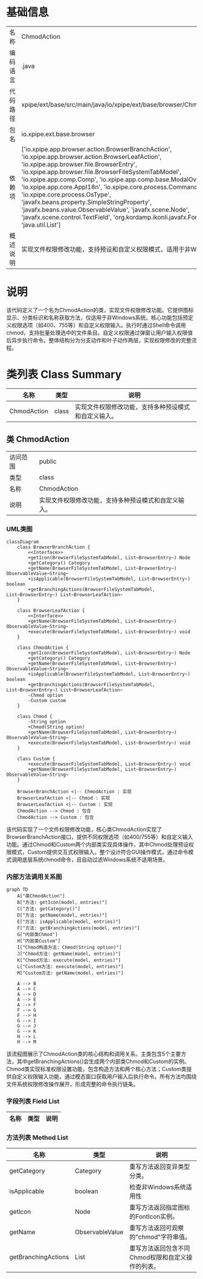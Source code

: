 # 基础信息

|      |      |
|------|------|
| 名称 | ChmodAction |
| 编码语言 | .java |
| 代码路径 | xpipe/ext/base/src/main/java/io/xpipe/ext/base/browser/ChmodAction.java |
| 包名 | io.xpipe.ext.base.browser |
| 依赖项 | ['io.xpipe.app.browser.action.BrowserBranchAction', 'io.xpipe.app.browser.action.BrowserLeafAction', 'io.xpipe.app.browser.file.BrowserEntry', 'io.xpipe.app.browser.file.BrowserFileSystemTabModel', 'io.xpipe.app.comp.Comp', 'io.xpipe.app.comp.base.ModalOverlay', 'io.xpipe.app.core.AppI18n', 'io.xpipe.core.process.CommandBuilder', 'io.xpipe.core.process.OsType', 'javafx.beans.property.SimpleStringProperty', 'javafx.beans.value.ObservableValue', 'javafx.scene.Node', 'javafx.scene.control.TextField', 'org.kordamp.ikonli.javafx.FontIcon', 'java.util.List'] |
| 概述说明 | 实现文件权限修改功能，支持预设和自定义权限模式，适用于非Windows系统。 |

# 说明

该代码定义了一个名为ChmodAction的类，实现文件权限修改功能。它提供图标显示、分类标识和名称获取方法，仅适用于非Windows系统。核心功能包括预定义权限选项（如400、755等）和自定义权限输入。执行时通过Shell命令调用chmod，支持批量处理选中的文件条目。自定义权限通过弹窗让用户输入权限值后异步执行命令。整体结构分为分支动作和叶子动作两层，实现权限修改的完整流程。

# 类列表 Class Summary

| 名称   | 类型  | 说明 |
|-------|------|-------------|
| ChmodAction | class | 实现文件权限修改功能，支持多种预设模式和自定义输入。 |



## 类 ChmodAction

|      |      |
|------|------|
| 访问范围 | public |
| 类型 | class |
| 名称 | ChmodAction |
| 说明 | 实现文件权限修改功能，支持多种预设模式和自定义输入。 |


### UML类图

```mermaid
classDiagram
    class BrowserBranchAction {
        <<Interface>>
        +getIcon(BrowserFileSystemTabModel, List~BrowserEntry~) Node
        +getCategory() Category
        +getName(BrowserFileSystemTabModel, List~BrowserEntry~) ObservableValue~String~
        +isApplicable(BrowserFileSystemTabModel, List~BrowserEntry~) boolean
        +getBranchingActions(BrowserFileSystemTabModel, List~BrowserEntry~) List~BrowserLeafAction~
    }

    class BrowserLeafAction {
        <<Interface>>
        +getName(BrowserFileSystemTabModel, List~BrowserEntry~) ObservableValue~String~
        +execute(BrowserFileSystemTabModel, List~BrowserEntry~) void
    }

    class ChmodAction {
        +getIcon(BrowserFileSystemTabModel, List~BrowserEntry~) Node
        +getCategory() Category
        +getName(BrowserFileSystemTabModel, List~BrowserEntry~) ObservableValue~String~
        +isApplicable(BrowserFileSystemTabModel, List~BrowserEntry~) boolean
        +getBranchingActions(BrowserFileSystemTabModel, List~BrowserEntry~) List~BrowserLeafAction~
        -Chmod option
        -Custom custom
    }

    class Chmod {
        -String option
        +Chmod(String option)
        +getName(BrowserFileSystemTabModel, List~BrowserEntry~) ObservableValue~String~
        +execute(BrowserFileSystemTabModel, List~BrowserEntry~) void
    }

    class Custom {
        +execute(BrowserFileSystemTabModel, List~BrowserEntry~) void
        +getName(BrowserFileSystemTabModel, List~BrowserEntry~) ObservableValue~String~
    }

    BrowserBranchAction <|-- ChmodAction : 实现
    BrowserLeafAction <|-- Chmod : 实现
    BrowserLeafAction <|-- Custom : 实现
    ChmodAction --> Chmod : 包含
    ChmodAction --> Custom : 包含
```

该代码实现了一个文件权限修改功能，核心类ChmodAction实现了BrowserBranchAction接口，提供不同权限选项（如400/755等）和自定义输入功能。通过Chmod和Custom两个内部类实现具体操作，其中Chmod处理预设权限模式，Custom提供交互式权限输入。整个设计符合GUI操作模式，通过命令模式调用底层系统chmod命令，且自动过滤Windows系统不适用场景。


### 内部方法调用关系图

```mermaid
graph TD
    A["类ChmodAction"]
    B["方法: getIcon(model, entries)"]
    C["方法: getCategory()"]
    D["方法: getName(model, entries)"]
    E["方法: isApplicable(model, entries)"]
    F["方法: getBranchingActions(model, entries)"]
    G["内部类Chmod"]
    H["内部类Custom"]
    I["Chmod构造方法: Chmod(String option)"]
    J["Chmod方法: getName(model, entries)"]
    K["Chmod方法: execute(model, entries)"]
    L["Custom方法: execute(model, entries)"]
    M["Custom方法: getName(model, entries)"]

    A --> B
    A --> C
    A --> D
    A --> E
    A --> F
    F --> G
    F --> H
    G --> I
    G --> J
    G --> K
    H --> L
    H --> M
```

该流程图展示了ChmodAction类的核心结构和调用关系。主类包含5个主要方法，其中getBranchingActions()会生成两个内部类Chmod和Custom的实例。Chmod类实现标准权限设置功能，包含构造方法和两个核心方法；Custom类提供自定义权限输入功能，通过模态窗口获取用户输入后执行命令。所有方法均围绕文件系统权限修改操作展开，形成完整的命令执行链条。

### 字段列表 Field List

| 名称  | 类型  | 说明 |
|-------|-------|------|

### 方法列表 Method List

| 名称  | 类型  | 说明 |
|-------|-------|------|
| getCategory | Category | 重写方法返回变异类型分类。 |
| isApplicable | boolean | 检查非Windows系统适用性 |
| getIcon | Node | 重写方法返回指定图标的FontIcon实例。 |
| getName | ObservableValue<String> | 重写方法返回可观察的"chmod"字符串值。 |
| getBranchingActions | List<BrowserLeafAction> | 重写方法返回包含不同Chmod权限和自定义操作的列表。 |




